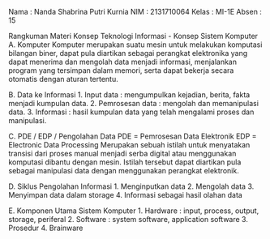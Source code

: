 Nama	: Nanda Shabrina Putri Kurnia
NIM	: 2131710064
Kelas	: MI-1E
Absen	: 15

Rangkuman Materi Konsep Teknologi Informasi - Konsep Sistem Komputer
A. Komputer
	Komputer merupakan suatu mesin untuk melakukan komputasi bilangan biner, dapat pula diartikan sebagai 
	perangkat elektronika yang dapat menerima dan mengolah data menjadi informasi, menjalankan program yang tersimpan
	dalam memori, serta dapat bekerja secara otomatis dengan aturan tertentu.

B. Data ke Informasi
	1. Input data : mengumpulkan kejadian, berita, fakta menjadi kumpulan data.
	2. Pemrosesan data : mengolah dan memanipulasi data.
	3. Informasi : hasil kumpulan data yang telah mengalami proses dan manipulasi.

C. PDE / EDP / Pengolahan Data
	PDE = Pemrosesan Data Elektronik
	EDP = Electronic Data Processing
	Merupakan sebuah istilah untuk menyatakan transisi dari proses manual menjadi serba digital atau menggunakan komputasi
	dibantu dengan mesin. Istilah tersebut dapat diartikan pula sebagai manipulasi data dengan menggunakan perangkat elektronik.

D. Siklus Pengolahan Informasi
	1. Menginputkan data
	2. Mengolah data 
	3. Menyimpan data dalam storage
	4. Informasi sebagai hasil olahan data

E. Komponen Utama Sistem Komputer
	1. Hardware : input, process, output, storage, periferal 
	2. Software : system software, application software
	3. Prosedur 
	4. Brainware 